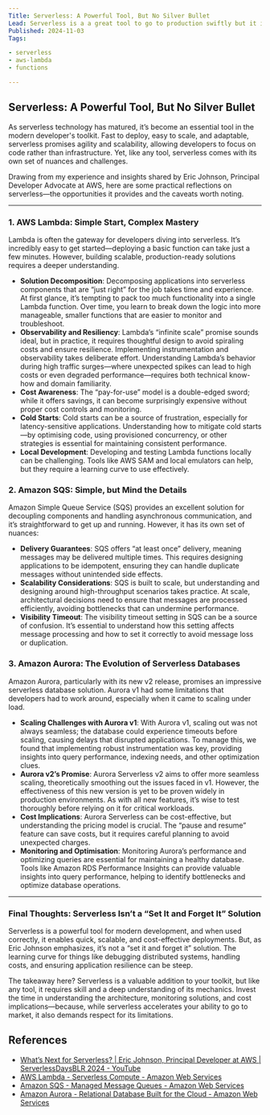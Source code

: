 ```yaml
---
Title: Serverless: A Powerful Tool, But No Silver Bullet
Lead: Serverless is a a great tool to go to production swiftly but it is not a silver bullet. It has its own set of challenges.
Published: 2024-11-03
Tags:

- serverless
- aws-lambda
- functions

---
```


## Serverless: A Powerful Tool, But No Silver Bullet

As serverless technology has matured, it’s become an essential tool in the modern developer's toolkit. Fast to deploy, easy to scale, and adaptable, serverless promises agility and scalability, allowing developers to focus on code rather than infrastructure. Yet, like any tool, serverless comes with its own set of nuances and challenges.

Drawing from my experience and insights shared by Eric Johnson, Principal Developer Advocate at AWS, here are some practical reflections on serverless—the opportunities it provides and the caveats worth noting.

---

### 1. AWS Lambda: Simple Start, Complex Mastery

Lambda is often the gateway for developers diving into serverless. It’s incredibly easy to get started—deploying a basic function can take just a few minutes. However, building scalable, production-ready solutions requires a deeper understanding.

- **Solution Decomposition**: Decomposing applications into serverless components that are “just right” for the job takes time and experience. At first glance, it’s tempting to pack too much functionality into a single Lambda function. Over time, you learn to break down the logic into more manageable, smaller functions that are easier to monitor and troubleshoot.
- **Observability and Resiliency**: Lambda’s “infinite scale” promise sounds ideal, but in practice, it requires thoughtful design to avoid spiraling costs and ensure resilience. Implementing instrumentation and observability takes deliberate effort. Understanding Lambda’s behavior during high traffic surges—where unexpected spikes can lead to high costs or even degraded performance—requires both technical know-how and domain familiarity.
- **Cost Awareness**: The “pay-for-use” model is a double-edged sword; while it offers savings, it can become surprisingly expensive without proper cost controls and monitoring.
- **Cold Starts**: Cold starts can be a source of frustration, especially for latency-sensitive applications. Understanding how to mitigate cold starts—by optimising code, using provisioned concurrency, or other strategies is essential for maintaining consistent performance.
- **Local Development**: Developing and testing Lambda functions locally can be challenging. Tools like AWS SAM and local emulators can help, but they require a learning curve to use effectively.

### 2. Amazon SQS: Simple, but Mind the Details

Amazon Simple Queue Service (SQS) provides an excellent solution for decoupling components and handling asynchronous communication, and it’s straightforward to get up and running. However, it has its own set of nuances:

- **Delivery Guarantees**: SQS offers “at least once” delivery, meaning messages may be delivered multiple times. This requires designing applications to be idempotent, ensuring they can handle duplicate messages without unintended side effects.
- **Scalability Considerations**: SQS is built to scale, but understanding and designing around high-throughput scenarios takes practice. At scale, architectural decisions need to ensure that messages are processed efficiently, avoiding bottlenecks that can undermine performance.
- **Visibility Timeout**: The visibility timeout setting in SQS can be a source of confusion. It’s essential to understand how this setting affects message processing and how to set it correctly to avoid message loss or duplication.

### 3. Amazon Aurora: The Evolution of Serverless Databases

Amazon Aurora, particularly with its new v2 release, promises an impressive serverless database solution. Aurora v1 had some limitations that developers had to work around, especially when it came to scaling under load.

- **Scaling Challenges with Aurora v1**: With Aurora v1, scaling out was not always seamless; the database could experience timeouts before scaling, causing delays that disrupted applications. To manage this, we found that implementing robust instrumentation was key, providing insights into query performance, indexing needs, and other optimization clues.
- **Aurora v2’s Promise**: Aurora Serverless v2 aims to offer more seamless scaling, theoretically smoothing out the issues faced in v1. However, the effectiveness of this new version is yet to be proven widely in production environments. As with all new features, it’s wise to test thoroughly before relying on it for critical workloads.
- **Cost Implications**: Aurora Serverless can be cost-effective, but understanding the pricing model is crucial. The “pause and resume” feature can save costs, but it requires careful planning to avoid unexpected charges.
- **Monitoring and Optimisation**: Monitoring Aurora’s performance and optimizing queries are essential for maintaining a healthy database. Tools like Amazon RDS Performance Insights can provide valuable insights into query performance, helping to identify bottlenecks and optimize database operations.

---

### Final Thoughts: Serverless Isn’t a “Set It and Forget It” Solution

Serverless is a powerful tool for modern development, and when used correctly, it enables quick, scalable, and cost-effective deployments. But, as Eric Johnson emphasizes, it’s not a “set it and forget it” solution. The learning curve for things like debugging distributed systems, handling costs, and ensuring application resilience can be steep.

The takeaway here? Serverless is a valuable addition to your toolkit, but like any tool, it requires skill and a deep understanding of its mechanics. Invest the time in understanding the architecture, monitoring solutions, and cost implications—because, while serverless accelerates your ability to go to market, it also demands respect for its limitations.

## References

- [What’s Next for Serverless? | Eric Johnson, Principal Developer at AWS | ServerlessDaysBLR 2024 - YouTube](https://www.youtube.com/watch?v=r6D9AHNpZXg)
- [AWS Lambda - Serverless Compute - Amazon Web Services](https://aws.amazon.com/lambda/)
- [Amazon SQS - Managed Message Queues - Amazon Web Services](https://aws.amazon.com/sqs/)
- [Amazon Aurora - Relational Database Built for the Cloud - Amazon Web Services](https://aws.amazon.com/rds/aurora/)
